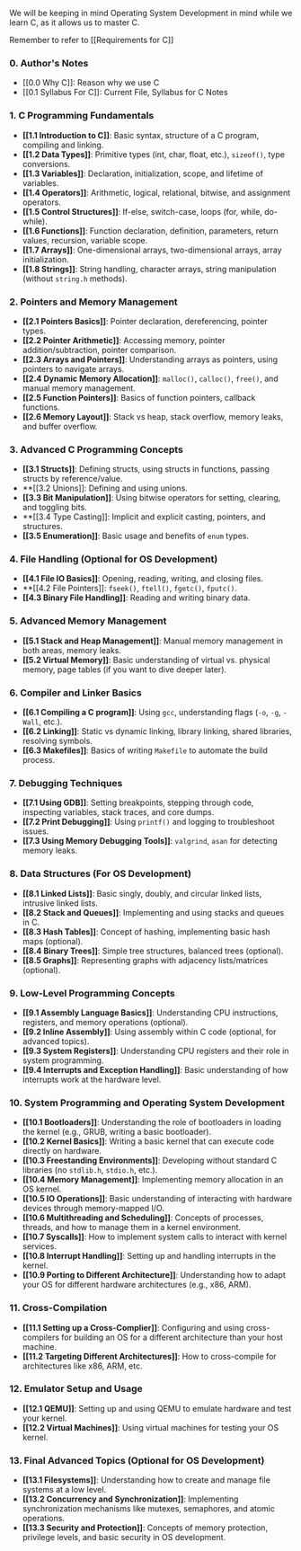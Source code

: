We will be keeping in mind Operating System Development in mind while we learn C, as it allows us to master C.

Remember to refer to [[Requirements for C]]

### 0. **Author's Notes**
- [[0.0 Why C]]: Reason why we use C
- [[0.1 Syllabus For C]]: Current File, Syllabus for C Notes

### 1. **C Programming Fundamentals**

- **[[1.1 Introduction to C]]**: Basic syntax, structure of a C program, compiling and linking.
- **[[1.2 Data Types]]**: Primitive types (int, char, float, etc.), `sizeof()`, type conversions.
- **[[1.3 Variables]]**: Declaration, initialization, scope, and lifetime of variables.
- **[[1.4 Operators]]**: Arithmetic, logical, relational, bitwise, and assignment operators.
- **[[1.5 Control Structures]]**: If-else, switch-case, loops (for, while, do-while).
- **[[1.6 Functions]]**: Function declaration, definition, parameters, return values, recursion, variable scope.
- **[[1.7 Arrays]]**: One-dimensional arrays, two-dimensional arrays, array initialization.
- **[[1.8 Strings]]**: String handling, character arrays, string manipulation (without `string.h` methods).

### 2. **Pointers and Memory Management**

- **[[2.1 Pointers Basics]]**: Pointer declaration, dereferencing, pointer types.
- **[[2.2 Pointer Arithmetic]]**: Accessing memory, pointer addition/subtraction, pointer comparison.
- **[[2.3 Arrays and Pointers]]**: Understanding arrays as pointers, using pointers to navigate arrays.
- **[[2.4 Dynamic Memory Allocation]]**: `malloc()`, `calloc()`, `free()`, and manual memory management.
- **[[2.5 Function Pointers]]**: Basics of function pointers, callback functions.
- **[[2.6 Memory Layout]]**: Stack vs heap, stack overflow, memory leaks, and buffer overflow.

### 3. **Advanced C Programming Concepts**

- **[[3.1 Structs]]**: Defining structs, using structs in functions, passing structs by reference/value.
- **[[3.2 Unions]]: Defining and using unions.
- **[[3.3 Bit Manipulation]]**: Using bitwise operators for setting, clearing, and toggling bits.
- **[[3.4 Type Casting]]: Implicit and explicit casting, pointers, and structures.
- **[[3.5 Enumeration]]**: Basic usage and benefits of `enum` types.

### 4. **File Handling (Optional for OS Development)**

- **[[4.1 File IO Basics]]**: Opening, reading, writing, and closing files.
- **[[4.2 File Pointers]]: `fseek()`, `ftell()`, `fgetc()`, `fputc()`.
- **[[4.3 Binary File Handling]]**: Reading and writing binary data.

### 5. **Advanced Memory Management**

- **[[5.1 Stack and Heap Management]]**: Manual memory management in both areas, memory leaks.
- **[[5.2 Virtual Memory]]**: Basic understanding of virtual vs. physical memory, page tables (if you want to dive deeper later).

### 6. **Compiler and Linker Basics**

- **[[6.1 Compiling a C program]]**: Using `gcc`, understanding flags (`-o`, `-g`, `-Wall`, etc.).
- **[[6.2 Linking]]**: Static vs dynamic linking, library linking, shared libraries, resolving symbols.
- **[[6.3 Makefiles]]**: Basics of writing `Makefile` to automate the build process.

### 7. **Debugging Techniques**

- **[[7.1 Using GDB]]**: Setting breakpoints, stepping through code, inspecting variables, stack traces, and core dumps.
- **[[7.2 Print Debugging]]**: Using `printf()` and logging to troubleshoot issues.
- **[[7.3 Using Memory Debugging Tools]]**: `valgrind`, `asan` for detecting memory leaks.

### 8. **Data Structures (For OS Development)**

- **[[8.1 Linked Lists]]**: Basic singly, doubly, and circular linked lists, intrusive linked lists.
- **[[8.2 Stack and Queues]]**: Implementing and using stacks and queues in C.
- **[[8.3 Hash Tables]]**: Concept of hashing, implementing basic hash maps (optional).
- **[[8.4 Binary Trees]]**: Simple tree structures, balanced trees (optional).
- **[[8.5 Graphs]]**: Representing graphs with adjacency lists/matrices (optional).

### 9. **Low-Level Programming Concepts**

- **[[9.1 Assembly Language Basics]]**: Understanding CPU instructions, registers, and memory operations (optional).
- **[[9.2 Inline Assembly]]**: Using assembly within C code (optional, for advanced topics).
- **[[9.3 System Registers]]**: Understanding CPU registers and their role in system programming.
- **[[9.4 Interrupts and Exception Handling]]**: Basic understanding of how interrupts work at the hardware level.

### 10. **System Programming and Operating System Development**

- **[[10.1 Bootloaders]]**: Understanding the role of bootloaders in loading the kernel (e.g., GRUB, writing a basic bootloader).
- **[[10.2 Kernel Basics]]**: Writing a basic kernel that can execute code directly on hardware.
- **[[10.3 Freestanding Environments]]**: Developing without standard C libraries (no `stdlib.h`, `stdio.h`, etc.).
- **[[10.4 Memory Management]]**: Implementing memory allocation in an OS kernel.
- **[[10.5 IO Operations]]**: Basic understanding of interacting with hardware devices through memory-mapped I/O.
- **[[10.6 Multithreading and Scheduling]]**: Concepts of processes, threads, and how to manage them in a kernel environment.
- **[[10.7 Syscalls]]**: How to implement system calls to interact with kernel services.
- **[[10.8 Interrupt Handling]]**: Setting up and handling interrupts in the kernel.
- **[[10.9 Porting to Different Architecture]]**: Understanding how to adapt your OS for different hardware architectures (e.g., x86, ARM).

### 11. **Cross-Compilation**

- **[[11.1 Setting up a Cross-Complier]]**: Configuring and using cross-compilers for building an OS for a different architecture than your host machine.
- **[[11.2 Targeting Different Architectures]]**: How to cross-compile for architectures like x86, ARM, etc.

### 12. **Emulator Setup and Usage**

- **[[12.1 QEMU]]**: Setting up and using QEMU to emulate hardware and test your kernel.
- **[[12.2 Virtual Machines]]**: Using virtual machines for testing your OS kernel.

### 13. **Final Advanced Topics (Optional for OS Development)**

- **[[13.1 Filesystems]]**: Understanding how to create and manage file systems at a low level.
- **[[13.2 Concurrency and Synchronization]]**: Implementing synchronization mechanisms like mutexes, semaphores, and atomic operations.
- **[[13.3 Security and Protection]]**: Concepts of memory protection, privilege levels, and basic security in OS development.
